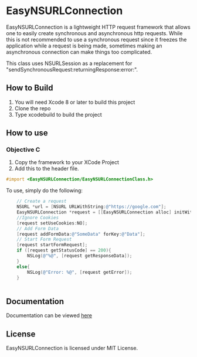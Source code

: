 # EasyNSURLConnection

EasyNSURLConnection is a lightweight HTTP request framework that allows one to easily create synchronous and asynchronous http requests. While this is not recommended to use a synchronous request since it freezes the application while a request is being made, sometimes making an asynchronous connection can make things too complicated.

This class uses NSURLSession as a replacement for "sendSynchronousRequest:returningResponse:error:".


## How to Build
1. You will need Xcode 8 or later to build this project
2. Clone the repo
3. Type xcodebuild to build the project

## How to use 
### Objective C
1. Copy the framework to your XCode Project
2. Add this to the header file.
```objective-c
#import <EasyNSURLConnection/EasyNSURLConnectionClass.h>
```

To use, simply do the following:
```objective-c
	// Create a request
	NSURL *url = [NSURL URLWithString:@"https://google.com"];
    EasyNSURLConnection *request = [[EasyNSURLConnection alloc] initWithURL:url];
    //Ignore Cookies
    [request setUseCookies:NO];
	// Add Form Data
	[request addFormData:@"SomeData" forKey:@"Data"];
	// Start Form Request
	[request startFormRequest];
	if ([request getStatusCode] == 200){
		NSLog(@"%@", [request getResponseData]);
	}
	else{
		NSLog(@"Error: %@", [request getError]);
	}
	
```
## Documentation
Documentation can be viewed [here](https://developer.ateliershiori.moe/easynsurlconnection/index.html)

## License

EasyNSURLConnection is licensed under MIT License.
